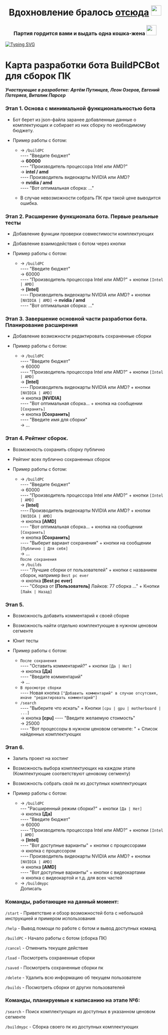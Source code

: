 <h1 align="center">Вдохновление бралось <a href="https://www.youtube.com/watch?v=OjNpRbNdR7E" target="_blank">отсюда</a> 
<img src="https://cdn3.emoji.gg/emojis/4583-peepochina.gif" height="32"/></h1>
<h3 align="center">Партия гордится вами и выдать одна кошка-жена  <img src="https://cdn3.emoji.gg/emojis/5803-chinardia.png" height="32"/></h3>
<a href="https://git.io/typing-svg"><img src="https://readme-typing-svg.demolab.com?font=Fira+Code&size=32&duration=3000&pause=1000&color=3F6CF7&center=true&vCenter=true&width=1000&height=200&lines=%D0%A1%D0%BF%D1%83%D1%81%D1%82%D1%8F+%D0%BC%D0%B5%D1%81%D1%8F%D1%86%D1%8B+%D1%80%D0%B0%D0%B7%D1%80%D0%B0%D0%B1%D0%BE%D1%82%D0%BA%D0%B8...;%D0%9D%D0%B5%D0%B4%D0%B5%D0%BB%D0%B8+%D0%BF%D0%B0%D1%80%D1%81%D0%B5%D1%80%D1%81%D1%82%D0%B2%D0%B0...;%D0%94%D0%BD%D0%B8+%D1%80%D0%B5%D0%B4%D0%B0%D0%BA%D1%82%D0%B8%D1%80%D0%BE%D0%B2%D0%B0%D0%BD%D0%B8%D1%8F+%D1%84%D0%B0%D0%B9%D0%BB%D0%B0+README.md...;%D0%AF+%D0%BF%D1%80%D0%B5%D0%B4%D1%81%D1%82%D0%B0%D0%B2%D0%BB%D1%8F%D1%8E+%D0%AD%D0%A2%D0%9E!;%D0%A1%D0%BF%D1%83%D1%81%D1%82%D1%8F+%D0%BC%D0%B5%D1%81%D1%8F%D1%86%D1%8B+%D1%80%D0%B0%D0%B7%D1%80%D0%B0%D0%B1%D0%BE%D1%82%D0%BA%D0%B8...;%D0%9D%D0%B5%D0%B4%D0%B5%D0%BB%D0%B8+%D0%BF%D0%B0%D1%80%D1%81%D0%B5%D1%80%D1%81%D1%82%D0%B2%D0%B0...;%D0%94%D0%BD%D0%B8+%D1%80%D0%B5%D0%B4%D0%B0%D0%BA%D1%82%D0%B8%D1%80%D0%BE%D0%B2%D0%B0%D0%BD%D0%B8%D1%8F+%D1%84%D0%B0%D0%B9%D0%BB%D0%B0+README.md...;%D0%AF+%D0%BF%D1%80%D0%B5%D0%B4%D1%81%D1%82%D0%B0%D0%B2%D0%BB%D1%8F%D1%8E+%D0%AD%D0%A2%D0%9E!;%D1%85%D1%8D%D0%B9%2C+%D0%BD%D0%B0+%D1%81%D0%B2%D1%8F%D0%B7%D0%B8+%D0%BB%D0%B8%D1%87%D0%BD%D1%8B%D0%B9+%D0%BF%D0%B0%D1%80%D1%81%D0%B5%D1%80+%D0%90%D1%80%D1%82%D0%B5%D0%BC%D0%B0...;%D0%BE%D0%BD+%D0%B7%D0%B0%D1%81%D1%82%D0%B0%D0%B2%D0%BB%D1%8F%D0%BB+%D0%BC%D0%B5%D0%BD%D1%8F+%D0%BF%D0%B0%D1%80%D1%81%D0%B8%D1%82%D1%8C...;...%D1%81%D0%BE%D1%82%D0%BD%D0%B8+%D1%82%D0%BE%D0%B2%D0%B0%D1%80%D0%BE%D0%B2+%D0%B4%D0%B5%D0%BD%D1%8C+%D0%B8+%D0%BD%D0%BE%D1%87%D1%8C+%D0%B7%D0%B0+2+%D1%87%D0%B0%D1%88%D0%BA%D0%B8+%D0%BA%D0%BE%D1%84%D0%B5...+;%D0%B8+%D1%80%D0%B0%D0%B4%D0%B8+%D1%87%D0%B5%D0%B3%D0%BE%2C+%D1%80%D0%B0%D0%B4%D0%B8+%D0%BA%D0%B0%D0%BA%D0%BE%D0%B3%D0%BE-%D1%82%D0%BE+%D0%B1%D0%BE%D1%82%D0%B0%3F..." alt="Typing SVG" /></a>


# Карта разработки бота BuildPCBot для сборок ПК
**_Участвующие в разработке: Артём Путинцев, Леон Озеров, Евгений Потеряев, Виталик Парсер_**





### Этап 1. Основа с минимальной функциональностью бота

- Бот берет из json-файла заранее добавленные данные о комплектующих и собирает из них сборку по необходимому бюджету.

- Пример работы с ботом:
    - -> `/buildPC`  
      ---- "Введите бюджет"  
      -> __60000__  
      ---- "Производитель процессора Intel или AMD?"  
      -> __intel / amd__  
      ---- Производитель видеокарты NVIDIA или AMD?  
      -> __nvidia / amd__  
      ---- "Вот оптимальная сборка: ..."

    - В случае невозможности собрать ПК при такой цене выводится ошибка.





### Этап 2. Расширение функционала бота. Первые реальные тесты
- Добавление функции проверки совместимости комплектующих
- Добавление взаимодействия с ботом через кнопки
- Пример работы с ботом:

    - -> `/buildPC`  
      ---- "Введите бюджет"  
      -> 60000  
      ---- "Производитель процессора Intel или AMD?" + кнопки `[Intel | AMD]`  
      -> __[Intel]__  
      ---- Производитель видеокарты NVIDIA или AMD? + кнопки `[NVIDIA | AMD]`
      -> __nvidia / amd__  
      ---- "Вот оптимальная сборка: ..."






### Этап 3. Завершение основной части разработки бота. Планирование расширения

- Добавление возможности редактировать сохраненные сборки

- Пример работы с ботом:

    - -> `/buildPC`  
      ---- "Введите бюджет"  
      -> 60000  
      ---- "Производитель процессора Intel или AMD?" + кнопки `[Intel | AMD]`  
      -> __[Intel]__  
      ---- Производитель видеокарты NVIDIA или AMD? + кнопки `[NVIDIA | AMD]`  
      -> кнопка __[NVIDIA]__  
      ---- "Вот оптимальная сборка... + кнопка на сообщении `[Сохранить]`  
      -> кнопка __[Сохранить]__  
      ---- "Введите имя для сборки"  
      -> ...

### Этап 4. Рейтинг сборок.

- Возможность сохранить сборку публично
- Рейтинг всех публично сохраненных сборок
- Пример работы с ботом:

    - -> `/buildPC`  
      ---- "Введите бюджет"  
      -> 60000  
      ---- "Производитель процессора Intel или AMD?" + кнопки `[Intel | AMD]`  
      -> __[Intel]__  
      ---- Производитель видеокарты NVIDIA или AMD? + кнопки `[NVIDIA | AMD]`  
      -> кнопка __[AMD]__  
      ---- "Вот оптимальная сборка... + кнопка на сообщении `[Сохранить]`    
      -> кнопка __[Сохранить]__   
      ---- "Выберит вариант сохранения" + кнопки на сообщении `[Публично | Для себя]`  
      -> ...  
      `После сохранения`  
      -> `/builds`  
      ---- "Лучшие сборки от пользователей" + кнопки с названием сборок, например `Best pc ever`  
      -> кнопка __[Best pc ever]__  
      ---- "Сборка от __[Пользователь]__ Лайков: 77 сборка ..." + Кнопки `[Лайк | Назад]`

### Этап 5.
 - Возможность добавить комментарий к своей сборке
 - Возможность найти отдельно комплектующие в нужном ценовом сегменте
 - Юнит тесты
 - Пример работы с ботом:

   - `После сохранения`    
     ---- "Оставить комментарий?" + кнопки `[Да | Нет]`  
     -> кнопка __[Да]__   
     ---- "Введите комментарий"   
     -> ...
   - `В просмотре сборки`   
    ---- Новая кнопка `["Добавить комментарий" в случае отсутсвия, иначе "редактировать комментарий"]`
   - `/search`    
    ---- "Выберите что искать" + Кнопки `[cpu | gpu | motherboard | ...]`   
    -> кнопка __[cpu]__
    ---- "Введите желаемую стоимость"   
    -> 25000   
    ---- "Вот процессоры в нужном ценовом сегменте: " + Список найденных комплектующих   
   


### Этап 6.
 - Залить проект на хостинг
 - Возможность выбора комплектующих на каждом этапе (Комлпектующие соответствуют ценовому сегменту)
 - Возможность собрать свой пк из доступных комплектующих
 - Пример работы с ботом:

   - -> `/buildPC`  
   --- "Расширенный режим сборки?" + кнопки `[Да | Нет]`   
   -> кнопка __[Да]__   
   ---- "Введите бюджет"  
   -> 60000  
   ---- "Производитель процессора Intel или AMD?" + кнопки `[Intel | AMD]`  
   -> __[Intel]__  
   ---- "Вот доступные варианты" + кнопки с процессорами  
   -> кнопка с процессором   
   ---- Производитель видеокарты NVIDIA или AMD? + кнопки `[NVIDIA | AMD]`  
   -> кнопка __[AMD]__  
   ---- "Вот доступные варианты" + кнопки с видеокартами  
   -> кнопка с видеокартой
   и т.д. для всех частей
   - -> `/buildmypc`  
   Дописать
   



### Команды, работающие на данный момент:
`/start` - Приветствие и обзор возможностей бота с небольшой инструкцией и примером использования

`/help` - Вывод помощи по работе с ботом и вывод доступных команд

`/buildPC` - Начало работы с ботом (сборка ПК)

`/cancel` - Отменить текущее действие

`/load` - Посмотреть сохраненные сборки

`/saved` - Посмотреть сохраненные сборки пк

`/delete` - Удалить всю информацию об текущем пользователе

`/builds` - Посмотреть сборки от других пользователей

### Команды, планируемые к написанию на этапе №6:
`/search` - Поиск комплектующих из доступных в указанном ценовом сегменте   

`/buildmypc` - Сборка своего пк из доступных комплектующих  


